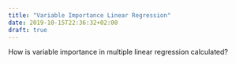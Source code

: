 ```yaml
---
title: "Variable Importance Linear Regression"
date: 2019-10-15T22:36:32+02:00
draft: true
---
```


How is variable importance in multiple linear regression calculated?
